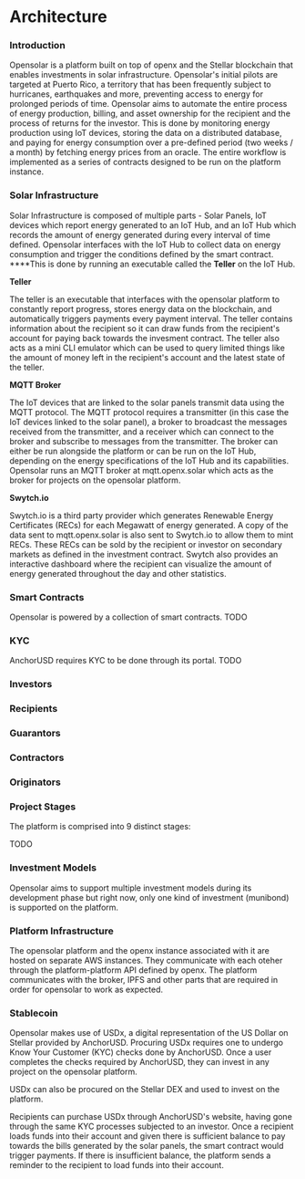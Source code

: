 # Architecture

### Introduction

Opensolar is a platform built on top of openx and the Stellar blockchain that enables investments in solar infrastructure. Opensolar's initial pilots are targeted at Puerto Rico, a territory that has been frequently subject to hurricanes, earthquakes and more, preventing access to energy for prolonged periods of time. Opensolar aims to automate the entire process of energy production, billing, and asset ownership for the recipient and the process of returns for the investor. This is done by monitoring energy production using IoT devices, storing the data on a distributed database, and paying for energy consumption over a pre-defined period \(two weeks / a month\) by fetching energy prices from an oracle. The entire workflow is implemented as a series of contracts designed to be run on the platform instance.

### Solar Infrastructure

Solar Infrastructure is composed of multiple parts - Solar Panels, IoT devices which report energy generated to an IoT Hub, and an IoT Hub which records the amount of energy generated during every interval of time defined. Opensolar interfaces with the IoT Hub to collect data on energy consumption and trigger the conditions defined by the smart contract. ****This is done by running an executable called the **Teller** on the IoT Hub.

**Teller**

The teller is an executable that interfaces with the opensolar platform to constantly report progress, stores energy data on the blockchain, and automatically triggers payments every payment interval. The teller contains information about the recipient so it can draw funds from the recipient's account for paying back towards the invesment contract. The teller also acts as a mini CLI emulator which can be used to query limited things like the amount of money left in the recipient's account and the latest state of the teller.

**MQTT Broker**

The IoT devices that are linked to the solar panels transmit data using the MQTT protocol. The MQTT protocol requires a transmitter \(in this case the IoT devices linked to the solar panel\), a broker to broadcast the messages received from the transmitter, and a receiver which can connect to the broker and subscribe to messages from the transmitter. The broker can either be run alongside the platform or can be run on the IoT Hub, depending on the energy specifications of the IoT Hub and its capabilities. Opensolar runs an MQTT broker at mqtt.openx.solar which acts as the broker for projects on the opensolar platform.

**Swytch.io**

Swytch.io is a third party provider which generates Renewable Energy Certificates \(RECs\) for each Megawatt of energy generated. A copy of the data sent to mqtt.openx.solar is also sent to Swytch.io to allow them to mint RECs. These RECs can be sold by the recipient or investor on secondary markets as defined in the investment contract. Swytch also provides an interactive dashboard where the recipient can visualize the amount of energy generated throughout the day and other statistics.

### Smart Contracts

Opensolar is powered by a collection of smart contracts. TODO

### KYC

AnchorUSD requires KYC to be done through its portal. TODO

### Investors

### Recipients

### Guarantors

### Contractors

### Originators

### Project Stages

The platform is comprised into 9 distinct stages:

TODO

### Investment Models

Opensolar aims to support multiple investment models during its development phase but right now, only one kind of investment \(munibond\) is supported on the platform.

### Platform Infrastructure

The opensolar platform and the openx instance associated with it are hosted on separate AWS instances. They communicate with each oteher through the platform-platform API defined by openx. The platform communicates with the broker, IPFS and other parts that are required in order for opensolar to work as expected.

### Stablecoin

Opensolar makes use of USDx, a digital representation of the US Dollar on Stellar provided by AnchorUSD. Procuring USDx requires one to undergo Know Your Customer \(KYC\) checks done by AnchorUSD. Once a user completes the checks required by AnchorUSD, they can invest in any project on the opensolar platform.

USDx can also be procured on the Stellar DEX and used to invest on the platform.

Recipients can purchase USDx through AnchorUSD's website, having gone through the same KYC processes subjected to an investor. Once a recipient loads funds into their account and given there is sufficient balance to pay towards the bills generated by the solar panels, the smart contract would trigger payments. If there is insufficient balance, the platform sends a reminder to the recipient to load funds into their account.

